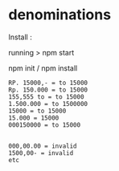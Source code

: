 # denominations

Install :

running > npm start

npm init / npm install 

```
RP. 15000,- = to 15000
Rp. 150.000 = to 15000
155,555 to = to 15000
1.500.000 = to 1500000
15000 = to 15000
15.000 = 15000
000150000 = to 15000


000,00.00 = invalid
1500,00- = invalid
etc
```
